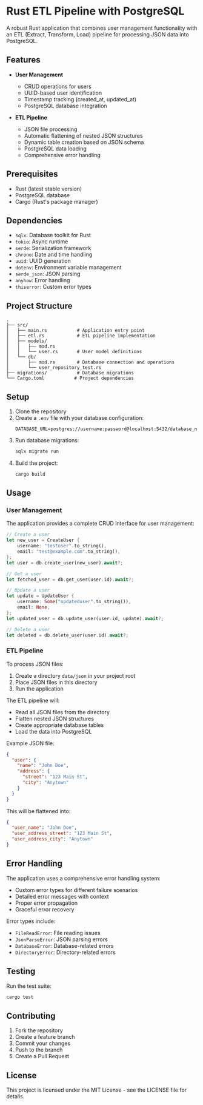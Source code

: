 # Rust ETL Pipeline with PostgreSQL

A robust Rust application that combines user management functionality with an ETL (Extract, Transform, Load) pipeline for processing JSON data into PostgreSQL.

## Features

- **User Management**
  - CRUD operations for users
  - UUID-based user identification
  - Timestamp tracking (created_at, updated_at)
  - PostgreSQL database integration

- **ETL Pipeline**
  - JSON file processing
  - Automatic flattening of nested JSON structures
  - Dynamic table creation based on JSON schema
  - PostgreSQL data loading
  - Comprehensive error handling

## Prerequisites

- Rust (latest stable version)
- PostgreSQL database
- Cargo (Rust's package manager)

## Dependencies

- `sqlx`: Database toolkit for Rust
- `tokio`: Async runtime
- `serde`: Serialization framework
- `chrono`: Date and time handling
- `uuid`: UUID generation
- `dotenv`: Environment variable management
- `serde_json`: JSON parsing
- `anyhow`: Error handling
- `thiserror`: Custom error types

## Project Structure

```
.
├── src/
│   ├── main.rs           # Application entry point
│   ├── etl.rs            # ETL pipeline implementation
│   ├── models/
│   │   ├── mod.rs
│   │   └── user.rs       # User model definitions
│   └── db/
│       ├── mod.rs        # Database connection and operations
│       └── user_repository_test.rs
├── migrations/           # Database migrations
└── Cargo.toml           # Project dependencies
```

## Setup

1. Clone the repository
2. Create a `.env` file with your database configuration:
   ```
   DATABASE_URL=postgres://username:password@localhost:5432/database_name
   ```
3. Run database migrations:
   ```bash
   sqlx migrate run
   ```
4. Build the project:
   ```bash
   cargo build
   ```

## Usage

### User Management

The application provides a complete CRUD interface for user management:

```rust
// Create a user
let new_user = CreateUser {
    username: "testuser".to_string(),
    email: "test@example.com".to_string(),
};
let user = db.create_user(new_user).await?;

// Get a user
let fetched_user = db.get_user(user.id).await?;

// Update a user
let update = UpdateUser {
    username: Some("updateduser".to_string()),
    email: None,
};
let updated_user = db.update_user(user.id, update).await?;

// Delete a user
let deleted = db.delete_user(user.id).await?;
```

### ETL Pipeline

To process JSON files:

1. Create a directory `data/json` in your project root
2. Place JSON files in this directory
3. Run the application

The ETL pipeline will:
- Read all JSON files from the directory
- Flatten nested JSON structures
- Create appropriate database tables
- Load the data into PostgreSQL

Example JSON file:
```json
{
  "user": {
    "name": "John Doe",
    "address": {
      "street": "123 Main St",
      "city": "Anytown"
    }
  }
}
```

This will be flattened into:
```json
{
  "user_name": "John Doe",
  "user_address_street": "123 Main St",
  "user_address_city": "Anytown"
}
```

## Error Handling

The application uses a comprehensive error handling system:

- Custom error types for different failure scenarios
- Detailed error messages with context
- Proper error propagation
- Graceful error recovery

Error types include:
- `FileReadError`: File reading issues
- `JsonParseError`: JSON parsing errors
- `DatabaseError`: Database-related errors
- `DirectoryError`: Directory-related errors

## Testing

Run the test suite:
```bash
cargo test
```

## Contributing

1. Fork the repository
2. Create a feature branch
3. Commit your changes
4. Push to the branch
5. Create a Pull Request

## License

This project is licensed under the MIT License - see the LICENSE file for details. 